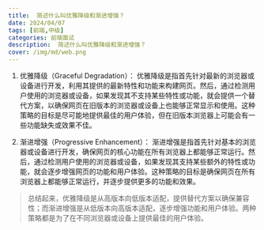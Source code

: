 ```yaml
---
title:  简述什么叫优雅降级和渐进增强？
date: 2024/04/07
tags: [前端,中级]
categories: 前端面试
description:  简述什么叫优雅降级和渐进增强？
cover: /img/md/web.png
---
```


1. 优雅降级（Graceful Degradation）：
优雅降级是指首先针对最新的浏览器或设备进行开发，利用其提供的最新特性和功能来构建网页。然后，通过检测用户使用的浏览器或设备，如果发现其不支持某些特性或功能，就会提供一个替代方案，以确保网页在旧版本的浏览器或设备上也能够正常显示和使用。这种策略的目标是尽可能地提供最佳的用户体验，但在旧版本浏览器上可能会有一些功能缺失或效果不佳。

2. 渐进增强（Progressive Enhancement）：
渐进增强是指首先针对基本的浏览器或设备进行开发，确保网页的核心功能在所有浏览器上都能够正常运行。然后，通过检测用户使用的浏览器或设备，如果发现其支持某些额外的特性或功能，就会逐步增强网页的功能和用户体验。这种策略的目标是确保网页在所有浏览器上都能够正常运行，并逐步提供更多的功能和效果。

>总结起来，优雅降级是从高版本向低版本适配，提供替代方案以确保兼容性；而渐进增强是从低版本向高版本适配，逐步增强功能和用户体验。两种策略都是为了在不同浏览器或设备上提供最佳的用户体验。